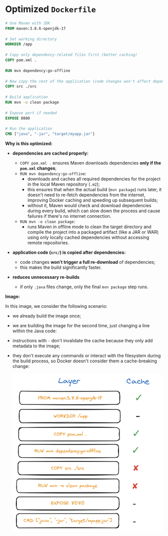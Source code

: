 # Optimized `Dockerfile`

```dockerfile
# Use Maven with JDK
FROM maven:3.8.6-openjdk-17

# Set working directory
WORKDIR /app

# Copy only dependency-related files first (better caching)
COPY pom.xml .

RUN mvn dependency:go-offline

# Now copy the rest of the application (code changes won't affect dependency cache)
COPY src ./src

# Build application
RUN mvn -o clean package

# Expose port if needed
EXPOSE 8080

# Run the application
CMD ["java", "-jar", "target/myapp.jar"]
```

**Why is this optimized:**
- **dependencies are cached properly:**
    - `COPY pom.xml .` ensures Maven downloads dependencies **only if the `pom.xml` changes**;
    - `RUN mvn dependency:go-offline`:
      - downloads and caches all required dependencies for the project in the local Maven repository (`.m2`);
      - this ensures that when the actual build (`mvn package`) runs later, it doesn't need to re-fetch dependencies from the internet, improving Docker caching and speeding up subsequent builds;
      - without it, Maven would check and download dependencies during every build, which can slow down the process and cause failures if there's no internet connection.
    - `RUN mvn -o clean package`: 
      - runs Maven in offline mode to clean the target directory and compile the project into a packaged artifact (like a JAR or WAR) using only locally cached dependencies without accessing remote repositories.
- **application code (`src/`) is copied after dependencies:**
    - code changes **won’t trigger a full re-download** of dependencies;
    - this makes the build significantly faster.

- **reduces unnecessary re-builds**
    - if only `.java` files change, only the final `mvn package` step runs.

**Image:** 

In this image, we consider the following scenario:
- we already build the image once;
- we are building the image for the second time, just changing a line within the Java code:
- instructions with `-` don't invalidate the cache because they only add metadata to the image;


- they don't execute any commands or interact with the filesystem during the build process, so Docker doesn't consider them a cache-breaking change:

    <img src="img/optimized.png">
